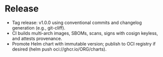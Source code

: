 # Release

- Tag release: v1.0.0 using conventional commits and changelog generation (e.g., git-cliff).
- CI builds multi-arch images, SBOMs, scans, signs with cosign keyless, and attests provenance.
- Promote Helm chart with immutable version; publish to OCI registry if desired (helm push oci://ghcr.io/ORG/charts).

